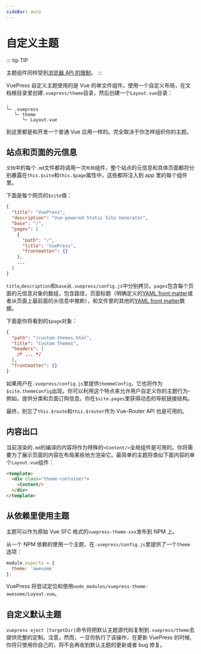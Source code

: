 ```yaml
---
sideBar: auto
---
```


# 自定义主题

::: tip TIP

主题组件同样受到[浏览器 API 的限制](./UseVueInMarkDown.html)。
:::

VuePress 自定义主题使用的是 Vue 的单文件组件。使用一个自定义布局，在文档根目录里创建`.vuepress/theme`目录，然后创建一个`Layout.vue`目录：

```
.
└─ .vuepress
   └─ theme
      └─ Layout.vue
```

到这里都是和开发一个普通 Vue 应用一样的。完全取决于你怎样组织你的主题。

## 站点和页面的元信息

`文档`中的每个`.md`文件都将调用一次`布局`组件，整个站点的元信息和具体页面都将分别暴露在`this.$site`和`this.$page`属性中，这些都将注入到 app 里的每个组件里。

下面是每个网页的`$site`值：

```json
{
  "title": "VuePress",
  "description": "Vue-powered Static Site Generator",
  "base": "/",
  "pages": [
    {
      "path": "/",
      "title": "VuePress",
      "frontmatter": {}
    },
    ...
  ]
}
```

`title`,`description`和`base`从`.vuepress/config.js`中分别拷贝。`pages`包含每个页面的元信息对象的数组，包含路径，页面标题（明确定义的[YAML front matter](./UseVueInMarkDown.html)或者从页面上最前面的头信息中推断），和文件里的其他的[YAML front matter](./UseVueInMarkDown.html)数据。

下面是你将看到的`$page`对象：

```json
{
  "path": "/custom-themes.html",
  "title": "Custom Themes",
  "headers": [
    /* ... */
  ],
  "frontmatter": {}
}
```

如果用户在`.vuepress/config.js`里提供`themmeConfig`，它也将作为`$site.themeConfig`出现。你可以利用这个特点来允许用户自定义你的主题行为-例如，提供分类和页面订购信息。你在`$site.pages`里获得动态的导航链接结构。

最终，别忘了`this.$route`和`this.$router`作为 Vue-Router API 也是可用的。

## 内容出口

当前渲染的`.md`的编译的内容将作为特殊的`<Content/>`全局组件是可用的。你将需要为了展示页面的内容在布局某些地方渲染它。最简单的主题将类似下面内容的单个`Layout.vue`组件：

```html
<template>
  <div class="theme-container">
    <Content/>
  </div>
</template>
```

## 从依赖里使用主题

主题可以作为原始 Vue SFC 格式的`vuepress-theme-xxx`发布到 NPM 上。

从一个 NPM 依赖的使用一个主题，在`.vuepress/config.js`里提供了一个`theme`选项：

```js
module.exports = {
  theme: 'awesome'
};
```

VuePress 将尝试定位和使用`node_modules/vuepress-theme-awesome/Layout.vue`。

## 自定义默认主题

`vuepress eject [targetDir]`命令将把默认主题源代码复制到`.vuepress/theme`去提供完整的定制。注意，然而，一旦你执行了该操作，在更新 VuePress 的时候,你将只使用你自己的，将不会再收到默认主题的更新或者 bug 修复。

